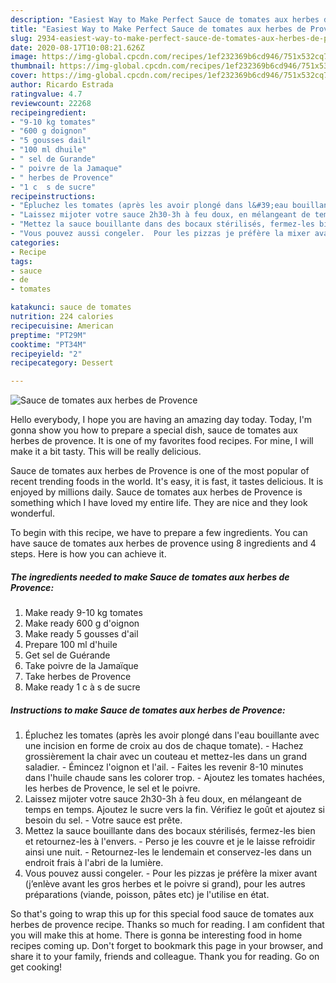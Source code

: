 ```yaml
---
description: "Easiest Way to Make Perfect Sauce de tomates aux herbes de Provence"
title: "Easiest Way to Make Perfect Sauce de tomates aux herbes de Provence"
slug: 2934-easiest-way-to-make-perfect-sauce-de-tomates-aux-herbes-de-provence
date: 2020-08-17T10:08:21.626Z
image: https://img-global.cpcdn.com/recipes/1ef232369b6cd946/751x532cq70/sauce-de-tomates-aux-herbes-de-provence-photo-principale-de-la-recette.jpg
thumbnail: https://img-global.cpcdn.com/recipes/1ef232369b6cd946/751x532cq70/sauce-de-tomates-aux-herbes-de-provence-photo-principale-de-la-recette.jpg
cover: https://img-global.cpcdn.com/recipes/1ef232369b6cd946/751x532cq70/sauce-de-tomates-aux-herbes-de-provence-photo-principale-de-la-recette.jpg
author: Ricardo Estrada
ratingvalue: 4.7
reviewcount: 22268
recipeingredient:
- "9-10 kg tomates"
- "600 g doignon"
- "5 gousses dail"
- "100 ml dhuile"
- " sel de Gurande"
- " poivre de la Jamaque"
- " herbes de Provence"
- "1 c  s de sucre"
recipeinstructions:
- "Épluchez les tomates (après les avoir plongé dans l&#39;eau bouillante avec une incision en forme de croix au dos de chaque tomate). Hachez grossièrement la chair avec un couteau et mettez-les dans un grand saladier. Émincez l&#39;oignon et l&#39;ail. Faites les revenir 8-10 minutes dans l&#39;huile chaude sans les colorer trop. Ajoutez les tomates hachées, les herbes de Provence, le sel et le poivre."
- "Laissez mijoter votre sauce 2h30-3h à feu doux, en mélangeant de temps en temps. Ajoutez le sucre vers la fin. Vérifiez le goût et ajoutez si besoin du sel. Votre sauce est prête."
- "Mettez la sauce bouillante dans des bocaux stérilisés, fermez-les bien et retournez-les à l&#39;envers. Perso je les couvre et je le laisse refroidir ainsi une nuit. Retournez-les le lendemain et conservez-les dans un endroit frais à l&#39;abri de la lumière."
- "Vous pouvez aussi congeler.  Pour les pizzas je préfère la mixer avant (j’enlève avant les gros herbes et le poivre si grand), pour les autres préparations (viande, poisson, pâtes etc) je l&#39;utilise en état."
categories:
- Recipe
tags:
- sauce
- de
- tomates

katakunci: sauce de tomates 
nutrition: 224 calories
recipecuisine: American
preptime: "PT29M"
cooktime: "PT34M"
recipeyield: "2"
recipecategory: Dessert

---
```



![Sauce de tomates aux herbes de Provence](https://img-global.cpcdn.com/recipes/1ef232369b6cd946/751x532cq70/sauce-de-tomates-aux-herbes-de-provence-photo-principale-de-la-recette.jpg)

Hello everybody, I hope you are having an amazing day today. Today, I'm gonna show you how to prepare a special dish, sauce de tomates aux herbes de provence. It is one of my favorites food recipes. For mine, I will make it a bit tasty. This will be really delicious.



Sauce de tomates aux herbes de Provence is one of the most popular of recent trending foods in the world. It's easy, it is fast, it tastes delicious. It is enjoyed by millions daily. Sauce de tomates aux herbes de Provence is something which I have loved my entire life. They are nice and they look wonderful.


To begin with this recipe, we have to prepare a few ingredients. You can have sauce de tomates aux herbes de provence using 8 ingredients and 4 steps. Here is how you can achieve it.

<!--inarticleads1-->

##### The ingredients needed to make Sauce de tomates aux herbes de Provence:

1. Make ready 9-10 kg tomates
1. Make ready 600 g d&#39;oignon
1. Make ready 5 gousses d&#39;ail
1. Prepare 100 ml d&#39;huile
1. Get  sel de Guérande
1. Take  poivre de la Jamaïque
1. Take  herbes de Provence
1. Make ready 1 c à s de sucre




<!--inarticleads2-->

##### Instructions to make Sauce de tomates aux herbes de Provence:

1. Épluchez les tomates (après les avoir plongé dans l&#39;eau bouillante avec une incision en forme de croix au dos de chaque tomate). - Hachez grossièrement la chair avec un couteau et mettez-les dans un grand saladier. - Émincez l&#39;oignon et l&#39;ail. - Faites les revenir 8-10 minutes dans l&#39;huile chaude sans les colorer trop. - Ajoutez les tomates hachées, les herbes de Provence, le sel et le poivre.
1. Laissez mijoter votre sauce 2h30-3h à feu doux, en mélangeant de temps en temps. Ajoutez le sucre vers la fin. Vérifiez le goût et ajoutez si besoin du sel. - Votre sauce est prête.
1. Mettez la sauce bouillante dans des bocaux stérilisés, fermez-les bien et retournez-les à l&#39;envers. - Perso je les couvre et je le laisse refroidir ainsi une nuit. - Retournez-les le lendemain et conservez-les dans un endroit frais à l&#39;abri de la lumière.
1. Vous pouvez aussi congeler.  - Pour les pizzas je préfère la mixer avant (j’enlève avant les gros herbes et le poivre si grand), pour les autres préparations (viande, poisson, pâtes etc) je l&#39;utilise en état.




So that's going to wrap this up for this special food sauce de tomates aux herbes de provence recipe. Thanks so much for reading. I am confident that you will make this at home. There is gonna be interesting food in home recipes coming up. Don't forget to bookmark this page in your browser, and share it to your family, friends and colleague. Thank you for reading. Go on get cooking!
